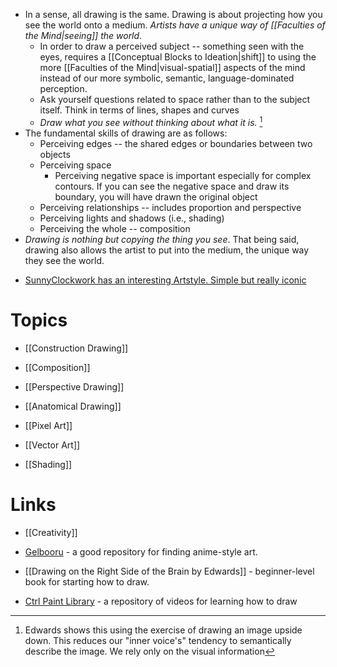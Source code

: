 * In a sense, all drawing is the same. Drawing is about projecting how you see the world onto a medium. *Artists have a unique way of [[Faculties of the Mind|seeing]] the world*.
	* In order to draw a perceived subject -- something seen with the eyes, requires a [[Conceptual Blocks to Ideation|shift]] to using the more [[Faculties of the Mind|visual-spatial]] aspects of the mind instead of our more symbolic, semantic, language-dominated perception.
	* Ask yourself questions related to space rather than to the subject itself. Think in terms of lines, shapes and curves
	* *Draw what you see without thinking about what it is.* [^see]
* The fundamental skills of drawing are as follows:
	* Perceiving edges -- the shared edges or boundaries between two objects
	* Perceiving space 
		* Perceiving negative space is important especially for complex contours. If you can see the negative space and draw its boundary, you will have drawn the original object
	* Perceiving relationships -- includes proportion and perspective
	* Perceiving lights and shadows (i.e., shading)
	* Perceiving the whole -- composition
* *Drawing is nothing but copying the thing you see*. That being said, drawing also allows the artist to put into the medium, the unique way they see the world.

[^see]: Edwards shows this using the exercise of drawing an image upside down. This reduces our "inner voice's" tendency to semantically describe the image. We rely only on the visual information



* [SunnyClockwork has an interesting Artstyle. Simple but really iconic](https://scp-wiki.wikidot.com/sunny-s-black-and-white-art)

# Topics 
* [[Construction Drawing]]
* [[Composition]]
* [[Perspective Drawing]]
* [[Anatomical Drawing]]
* [[Pixel Art]]
* [[Vector Art]]

* [[Shading]]
# Links
* [[Creativity]]

* [Gelbooru](https://gelbooru.com) - a good repository for finding anime-style art. 
* [[Drawing on the Right Side of the Brain by Edwards]] - beginner-level book for starting how to draw.

* [Ctrl Paint Library](https://www.ctrlpaint.com/library) - a repository of videos for learning how to draw